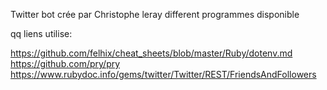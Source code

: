 Twitter bot crée par Christophe leray
different programmes disponible

qq liens utilise:

https://github.com/felhix/cheat_sheets/blob/master/Ruby/dotenv.md
https://github.com/pry/pry
https://www.rubydoc.info/gems/twitter/Twitter/REST/FriendsAndFollowers
